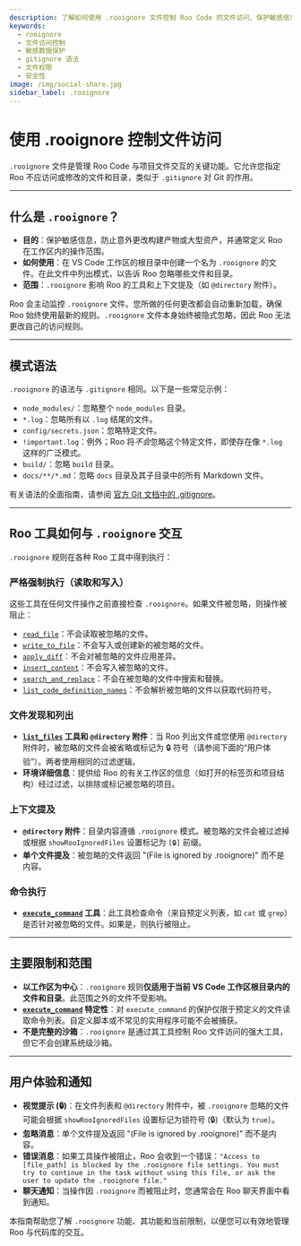 ```yaml
---
description: 了解如何使用 .rooignore 文件控制 Roo Code 的文件访问、保护敏感信息以及管理 AI 可以读取或修改的文件。
keywords:
  - rooignore
  - 文件访问控制
  - 敏感数据保护
  - gitignore 语法
  - 文件权限
  - 安全性
image: /img/social-share.jpg
sidebar_label: .rooignore
---
```


# 使用 .rooignore 控制文件访问

`.rooignore` 文件是管理 Roo Code 与项目文件交互的关键功能。它允许您指定 Roo 不应访问或修改的文件和目录，类似于 `.gitignore` 对 Git 的作用。

---

## 什么是 `.rooignore`？

*   **目的**：保护敏感信息，防止意外更改构建产物或大型资产，并通常定义 Roo 在工作区内的操作范围。
*   **如何使用**：在 VS Code 工作区的根目录中创建一个名为 `.rooignore` 的文件。在此文件中列出模式，以告诉 Roo 忽略哪些文件和目录。
*   **范围**：`.rooignore` 影响 Roo 的工具和上下文提及（如 `@directory` 附件）。

Roo 会主动监控 `.rooignore` 文件。您所做的任何更改都会自动重新加载，确保 Roo 始终使用最新的规则。`.rooignore` 文件本身始终被隐式忽略，因此 Roo 无法更改自己的访问规则。

---

## 模式语法

`.rooignore` 的语法与 `.gitignore` 相同。以下是一些常见示例：

*   `node_modules/`：忽略整个 `node_modules` 目录。
*   `*.log`：忽略所有以 `.log` 结尾的文件。
*   `config/secrets.json`：忽略特定文件。
*   `!important.log`：例外；Roo 将*不会*忽略这个特定文件，即使存在像 `*.log` 这样的广泛模式。
*   `build/`：忽略 `build` 目录。
*   `docs/**/*.md`：忽略 `docs` 目录及其子目录中的所有 Markdown 文件。

有关语法的全面指南，请参阅 [官方 Git 文档中的 .gitignore](https://git-scm.com/docs/gitignore)。

---

## Roo 工具如何与 `.rooignore` 交互

`.rooignore` 规则在各种 Roo 工具中得到执行：

### 严格强制执行（读取和写入）

这些工具在任何文件操作之前直接检查 `.rooignore`。如果文件被忽略，则操作被阻止：

*   [`read_file`](/advanced-usage/available-tools/read-file)：不会读取被忽略的文件。
*   [`write_to_file`](/advanced-usage/available-tools/write-to-file)：不会写入或创建新的被忽略的文件。
*   [`apply_diff`](/advanced-usage/available-tools/apply-diff)：不会对被忽略的文件应用差异。
*   [`insert_content`](/advanced-usage/available-tools/insert-content)：不会写入被忽略的文件。
*   [`search_and_replace`](/advanced-usage/available-tools/search-and-replace)：不会在被忽略的文件中搜索和替换。
*   [`list_code_definition_names`](/advanced-usage/available-tools/list-code-definition-names)：不会解析被忽略的文件以获取代码符号。

### 文件发现和列出

*   **[`list_files`](/advanced-usage/available-tools/list-files) 工具和 `@directory` 附件**：当 Roo 列出文件或您使用 `@directory` 附件时，被忽略的文件会被省略或标记为 🔒 符号（请参阅下面的“用户体验”）。两者使用相同的过滤逻辑。
*   **环境详细信息**：提供给 Roo 的有关工作区的信息（如打开的标签页和项目结构）经过过滤，以排除或标记被忽略的项目。

### 上下文提及

*   **`@directory` 附件**：目录内容遵循 `.rooignore` 模式。被忽略的文件会被过滤掉或根据 `showRooIgnoredFiles` 设置标记为 `[🔒]` 前缀。
*   **单个文件提及**：被忽略的文件返回 "(File is ignored by .rooignore)" 而不是内容。

### 命令执行

*   **[`execute_command`](/advanced-usage/available-tools/execute-command) 工具**：此工具检查命令（来自预定义列表，如 `cat` 或 `grep`）是否针对被忽略的文件。如果是，则执行被阻止。

---

## 主要限制和范围

*   **以工作区为中心**：`.rooignore` 规则**仅适用于当前 VS Code 工作区根目录内的文件和目录**。此范围之外的文件不受影响。
*   **[`execute_command`](/advanced-usage/available-tools/execute-command) 特定性**：对 `execute_command` 的保护仅限于预定义的文件读取命令列表。自定义脚本或不常见的实用程序可能不会被捕获。
*   **不是完整的沙箱**：`.rooignore` 是通过其工具控制 Roo 文件访问的强大工具，但它不会创建系统级沙箱。

---

## 用户体验和通知

*   **视觉提示 (🔒)**：在文件列表和 `@directory` 附件中，被 `.rooignore` 忽略的文件可能会根据 `showRooIgnoredFiles` 设置标记为锁符号 (🔒)（默认为 `true`）。
*   **忽略消息**：单个文件提及返回 "(File is ignored by .rooignore)" 而不是内容。
*   **错误消息**：如果工具操作被阻止，Roo 会收到一个错误：`"Access to [file_path] is blocked by the .rooignore file settings. You must try to continue in the task without using this file, or ask the user to update the .rooignore file."`
*   **聊天通知**：当操作因 `.rooignore` 而被阻止时，您通常会在 Roo 聊天界面中看到通知。

本指南帮助您了解 `.rooignore` 功能、其功能和当前限制，以便您可以有效地管理 Roo 与代码库的交互。
